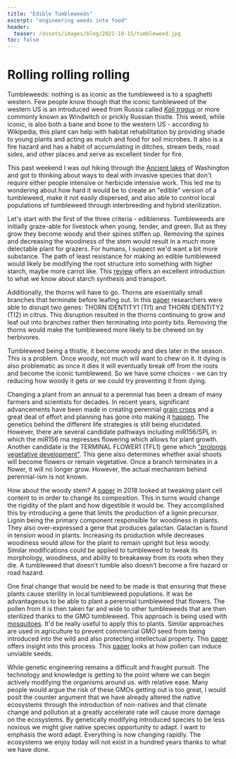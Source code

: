 ```yaml
---
title: "Edible Tumbleweeds"
excerpt: "engineering weeds into food"
header:
  teaser: /assets/images/blog/2021-10-15/tumbleweed.jpg
toc: false
---
```


# Rolling rolling rolling

Tumbleweeds: nothing is as iconic as the tumbleweed is to a spaghetti western. Few people know though that the iconic tumbleweed of the western US is an introduced weed from Russia called [*Kali tragus*](https://en.wikipedia.org/wiki/Kali_tragus) or more commonly known as Windwitch or prickly Russian thistle. This weed, while iconic, is also both a bane and bone to the western US - according to Wikipedia, this plant can help with habitat rehabilitation by providing shade to young plants and acting as mulch and food for soil microbes. It also is a fire hazard and has a habit of accumulating in ditches, stream beds, road sides, and other places and serve as excellent tinder for fire. 

This past weekend I was out hiking through the [Ancient lakes](https://www.wta.org/go-hiking/hikes/ancient-lakes) of Washington and got to thinking about ways to deal with invasive species that don't require either people intensive or herbicide intensive work. This led me to wondering about how hard it would be to create an "edible" version of a tumbleweed, make it not easily dispersed, and also able to control local populations of tumbleweed through interbreeding and hybrid sterilization.

Let's start with the first of the three criteria - edibleness. Tumbleweeds are initially graze-able for livestock when young, tender, and green. But as they grow they become woody and their spines stiffen up. Removing the spines and decreasing the woodiness of the stem would result in a much more delectable plant for grazers. For humans, I suspect we'd want a bit more substance. The path of least resistance for making an edible tumbleweed would likely be modifying the root structure into something with higher starch, maybe more carrot like. This [review](https://academic.oup.com/jxb/article/68/16/4433/4103066?login=true) offers an excellent introduction to what we know about starch synthesis and transport. 

Additionally, the thorns will have to go. Thorns are essentially small branches that terminate before leafing out. In this [paper](https://www.sciencedirect.com/science/article/pii/S0960982220307557) researchers were able to disrupt two genes: THORN IDENTITY1 (TI1) and THORN IDENTITY2 (TI2) in citrus. This disruption resulted in the thorns continuing to grow and leaf out into branches rather then terminating into pointy bits. Removing the thorns would make the tumbleweed more likely to be chewed on by herbivores. 

Tumbleweed being a thistle, it become woody and dies later in the season. This is a problem. Once woody, not much will want to chew on it. It dying is also problematic as once it dies it will eventually break off from the roots and become the iconic tumbleweed. So we have some choices - we can try reducing how woody it gets or we could try preventing it from dying. 

Changing a plant from an annual to a perennial has been a dream of many farmers and scientists for decades. In recent years, significant advancements have been made in creating perennial [grain crops](https://www.mdpi.com/2071-1050/10/7/2192) and a great deal of effort and planning has gone into making it [happen](https://www.sciencedirect.com/science/article/pii/S1360138520300534). The genetics behind the different life strategies is still being elucidated. However, there are several candidate pathways including miR156/SPL in which the miR156 rna represses flowering which allows for plant growth. Another candidate is the TERMINAL FLOWER1 (TFL1) gene which ["prolongs vegetative development"](https://www.annualreviews.org/doi/full/10.1146/annurev-ecolsys-110218-024638#_i9). This gene also determines whether axial shoots will become flowers or remain vegetative. Once a branch terminates in a flower, it will no longer grow. However, the actual mechanism behind perennial-ism is not known.

How about the woody stem? A [paper](https://link.springer.com/article/10.1186/s13068-017-1007-6) in 2018 looked at tweaking plant cell content to in order to change its composition. This in turns would change the rigidity of the plant and how digestible it would be. They accomplished this by introducing a gene that limits the production of a lignin precursor. Lignin being the primary component responsible for woodiness in plants. They also over-expressed a gene that produces galactan. Galactan is found in tension wood in plants. Increasing its production while decreases woodiness would allow for the plant to remain upright but less woody. Similar modifications could be applied to tumbleweed to tweak its morphology, woodiness, and ability to breakaway from its roots when they die. A tumbleweed that doesn't tumble also doesn't become a fire hazard or road hazard. 

One final change that would be need to be made is that ensuring that these plants cause sterility in local tumbleweed populations. It was be advantageous to be able to plant a perennial tumbleweed that flowers. The pollen from it is then taken far and wide to other tumbleweeds that are then sterilized thanks to the GMO tumbleweed. This approach is being used with [mosquitoes](https://www.cdc.gov/mosquitoes/mosquito-control/community/sit/index.html). It'd be really useful to apply this to plants. Similar approaches are used in agriculture to prevent commercial GMO seed from being introduced into the wild and also protecting intellectual property. This [paper](https://www.sciencedirect.com/science/article/pii/S1674205220301817) offers insight into this process. This [paper](https://academic.oup.com/jxb/article/71/1/116/5610755?login=true) looks at how pollen can induce unviable seeds. 

While genetic engineering remains a difficult and fraught pursuit. The technology and knowledge is getting to the point where we can begin actively modifying the organisms around us. with relative ease. Many people would argue the risk of these GMOs getting out is too great, I would posit the counter argument that we have already altered the native ecosystems through the introduction of non-natives and that climate change and pollution at a greatly accelerate rate will cause more damage on the ecosystems. By genetically modifying introduced species to be less noxious we might give native species opportunity to adapt. I want to emphasis the word adapt. Everything is now changing rapidly. The ecosystems we enjoy today will not exist in a hundred years thanks to what we have done. 


